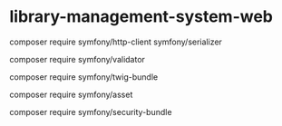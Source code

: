 # library-management-system-web
composer require symfony/http-client symfony/serializer

composer require symfony/validator

composer require symfony/twig-bundle

composer require symfony/asset

composer require symfony/security-bundle